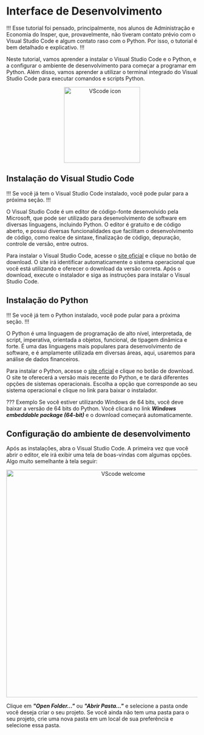 Interface de Desenvolvimento
======

!!!
Esse tutorial foi pensado, principalmente, nos alunos de Administração e Economia do Insper, que, provavelmente, não tiveram contato prévio com o Visual Studio Code e algum contato raso com o Python. Por isso, o tutorial é bem detalhado e explicativo.
!!!

Neste tutorial, vamos aprender a instalar o Visual Studio Code e o Python, e a configurar o ambiente de desenvolvimento para começar a programar em Python. Além disso, vamos aprender a utilizar o terminal integrado do Visual Studio Code para executar comandos e scripts Python.

<div align="center">
    <img src="vscode.webp" alt="VScode icon" width="200"/>
</div>

## Instalação do Visual Studio Code

!!! 
Se você já tem o Visual Studio Code instalado, você pode pular para a próxima seção.
!!!

O Visual Studio Code é um editor de código-fonte desenvolvido pela Microsoft, que pode ser utilizado para desenvolvimento de software em diversas linguagens, incluindo Python. O editor é gratuito e de código aberto, e possui diversas funcionalidades que facilitam o desenvolvimento de código, como realce de sintaxe, finalização de código, depuração, controle de versão, entre outros.

Para instalar o Visual Studio Code, acesse o [site oficial](https://code.visualstudio.com/) e clique no botão de download. O site irá identificar automaticamente o sistema operacional que você está utilizando e oferecer o download da versão correta. Após o download, execute o instalador e siga as instruções para instalar o Visual Studio Code.

## Instalação do Python

!!! 
Se você já tem o Python instalado, você pode pular para a próxima seção.
!!!

O Python é uma linguagem de programação de alto nível, interpretada, de script, imperativa, orientada a objetos, funcional, de tipagem dinâmica e forte. É uma das linguagens mais populares para desenvolvimento de software, e é amplamente utilizada em diversas áreas, aqui, usaremos para análise de dados financeiros.

Para instalar o Python, acesse o [site oficial](https://www.python.org/) e clique no botão de download. O site te oferecerá a versão mais recente do Python, e te dará diferentes opções de sistemas operacionais. Escolha a opção que corresponde ao seu sistema operacional e clique no link para baixar o instalador.

??? Exemplo
    Se você estiver utilizando Windows de 64 bits, você deve baixar a versão de 64 bits do Python. Você clicará no link ***Windows embeddable package (64-bit)*** e o download começará automaticamente.

## Configuração do ambiente de desenvolvimento

Após as instalações, abra o Visual Studio Code. A primeira vez que você abrir o editor, ele irá exibir uma tela de boas-vindas com algumas opções. Algo muito semelhante à tela seguir:

<div align="center">
    <img src="vscode_welcome.png" alt="VScode welcome" width="600"/>
</div>

Clique em ***"Open Folder..."*** ou ***"Abrir Pasta..."*** e selecione a pasta onde você deseja criar o seu projeto. Se você ainda não tem uma pasta para o seu projeto, crie uma nova pasta em um local de sua preferência e selecione essa pasta.